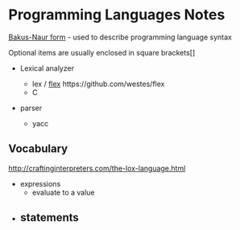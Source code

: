 # Programming Languages Notes

[Bakus-Naur form](https://en.wikipedia.org/wiki/Backus%E2%80%93Naur_form)
    - used to describe programming language syntax

Optional items are usually enclosed in square brackets[]



- Lexical analyzer
    - lex / [flex](https://en.wikipedia.org/wiki/Flex_(lexical_analyser_generator)) https://github.com/westes/flex
    - C

- parser
    - yacc




## Vocabulary

http://craftinginterpreters.com/the-lox-language.html

- expressions
    - evaluate to a value
- statements
    - 
